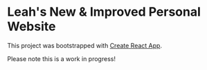 # Leah's New & Improved Personal Website

This project was bootstrapped with [Create React App](https://github.com/facebook/create-react-app).

Please note this is a work in progress!

<!-- TO DO:
- complete project page with project cards
- make contact links its own component so can use on homepage / all pages?
- test contrast / find a better color palette for website
- make title name navigate to homepage
- change app name and favicon
- add shadows/borders to create depth/dimension?
- make sure fonts (style, weight, size, color etc), colors, hover effects, link effects, spacing (margin, padding, width/height) are all uniform
- buy domain and deploy site
-->